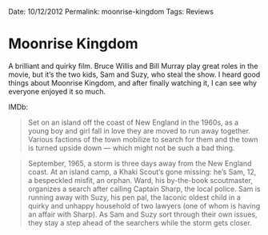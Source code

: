 Date: 10/12/2012
Permalink: moonrise-kingdom
Tags: Reviews

# Moonrise Kingdom

A brilliant and quirky film. Bruce Willis and Bill Murray play great roles in the movie, but it’s the two kids, Sam and Suzy, who steal the show. I heard good things about Moonrise Kingdom, and after finally watching it, I can see why everyone enjoyed it so much.

IMDb:

> Set on an island off the coast of New England in the 1960s, as a young boy and girl fall in love they are moved to run away together. Various factions of the town mobilize to search for them and the town is turned upside down — which might not be such a bad thing.

> September, 1965, a storm is three days away from the New England coast. At an island camp, a Khaki Scout’s gone missing: he’s Sam, 12, a bespeckled misfit, an orphan. Ward, his by-the-book scoutmaster, organizes a search after calling Captain Sharp, the local police. Sam is running away with Suzy, his pen pal, the laconic oldest child in a quirky and unhappy household of two lawyers (one of whom is having an affair with Sharp). As Sam and Suzy sort through their own issues, they stay a step ahead of the searchers while the storm gets closer.